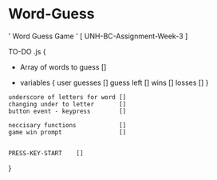 # Word-Guess
' Word Guess Game ' [ UNH-BC-Assignment-Week-3 ] 


TO-DO .js {

   - Array of words to guess []

   - variables {
        user guesses []
        guess left   []
        wins         []
        losses       []
    }

    underscore of letters for word []
    changing under to letter       []
    button event - keypress        []

    neccisary functions            []
    game win prompt                []


    PRESS-KEY-START    []
    

}